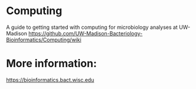 # Computing
A guide to getting started with computing for microbiology analyses at UW-Madison
https://github.com/UW-Madison-Bacteriology-Bioinformatics/Computing/wiki

# More information:
https://bioinformatics.bact.wisc.edu
